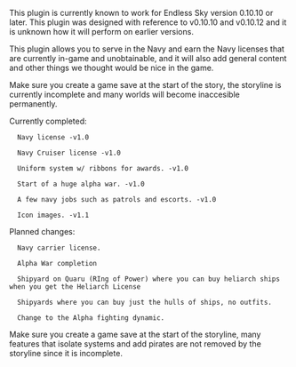 This plugin is currently known to work for Endless Sky version 0.10.10 or later. This plugin was designed with reference to v0.10.10 and v0.10.12 and it is unknown how it will perform on earlier versions. 

This plugin allows you to serve in the Navy and earn the Navy licenses that are currently in-game and unobtainable, and it will also add general content and other things we thought would be nice in the game.

Make sure you create a game save at the start of the story, the storyline is currently incomplete and many worlds will become inaccesible permanently. 

   Currently completed:
   
      Navy license -v1.0
      
      Navy Cruiser license -v1.0
      
      Uniform system w/ ribbons for awards. -v1.0
      
      Start of a huge alpha war. -v1.0
      
      A few navy jobs such as patrols and escorts. -v1.0
      
      Icon images. -v1.1
      

Planned changes:

      Navy carrier license. 
      
      Alpha War completion
      
      Shipyard on Quaru (RIng of Power) where you can buy heliarch ships when you get the Heliarch License
      
      Shipyards where you can buy just the hulls of ships, no outfits. 

      Change to the Alpha fighting dynamic.

Make sure you create a game save at the start of the storyline, many features that isolate systems and add pirates are not removed by the storyline since it is incomplete. 
      
